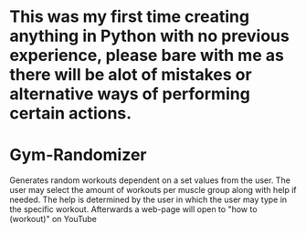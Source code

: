 # This was my first time creating anything in Python with no previous experience, please bare with me as there will be alot of mistakes or alternative ways of performing certain actions.

# Gym-Randomizer
Generates random workouts dependent on a set values from the user. The user may select the amount of workouts per muscle group along with help if needed. The help is determined by the user in which the user may type in the specific workout. Afterwards a web-page will open to "how to (workout)" on YouTube
